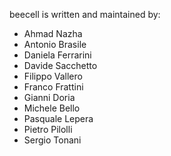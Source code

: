beecell is written and maintained by:

* Ahmad Nazha
* Antonio Brasile
* Daniela Ferrarini
* Davide Sacchetto
* Filippo Vallero
* Franco Frattini
* Gianni Doria
* Michele Bello
* Pasquale Lepera
* Pietro Pilolli
* Sergio Tonani
